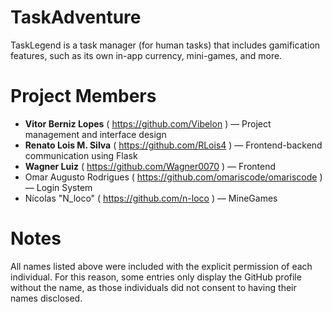 # TaskAdventure
TaskLegend is a task manager (for human tasks) that includes gamification features, such as its own in-app currency, mini-games, and more.

# Project Members

- **Vitor Berniz Lopes** ( https://github.com/Vibelon ) — Project management and interface design 
- **Renato Lois M. Silva** ( https://github.com/RLois4 ) — Frontend-backend communication using Flask  
- **Wagner Luiz** ( https://github.com/Wagner0070 ) — Frontend  
- Omar Augusto Rodrigues ( https://github.com/omariscode/omariscode ) — Login System
- Nícolas "N_loco" ( https://github.com/n-loco ) — MineGames

# Notes

All names listed above were included with the explicit permission of each individual. For this reason, some entries only display the GitHub profile without the name, as those individuals did not consent to having their names disclosed.
